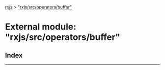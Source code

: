 [rxjs](../README.md) > ["rxjs/src/operators/buffer"](../modules/_rxjs_src_operators_buffer_.md)

# External module: "rxjs/src/operators/buffer"

## Index

---

